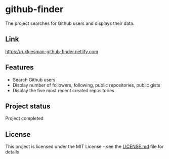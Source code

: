 # github-finder

The project searches for Github users and displays their data.

## Link

https://rukkiesman-github-finder.netlify.com

## Features

- Search Github users
- Display number of followers, following, public repositories, public gists
- Display the five most recent created repositories

## Project status
Project completed

## License

This project is licensed under the MIT License - see the [LICENSE.md](LICENSE.md) file for details

